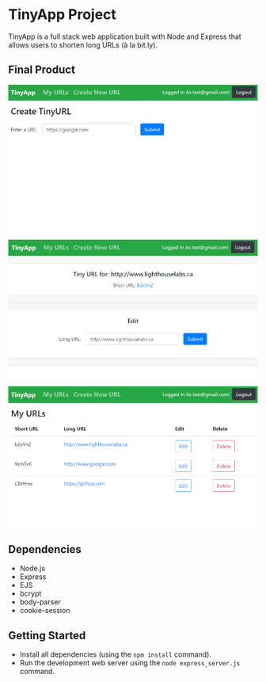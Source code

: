# TinyApp Project

TinyApp is a full stack web application built with Node and Express that allows users to shorten long URLs (à la bit.ly).

## Final Product

!["Screenshot of URLs page"](docs/CreateURL.PNG)
!["Screenshot of register page"](docs/EditURL.PNG)
!["Screenshot of register page"](docs/URLPage.PNG)

## Dependencies

- Node.js
- Express
- EJS
- bcrypt
- body-parser
- cookie-session

## Getting Started

- Install all dependencies (using the `npm install` command).
- Run the development web server using the `node express_server.js` command.